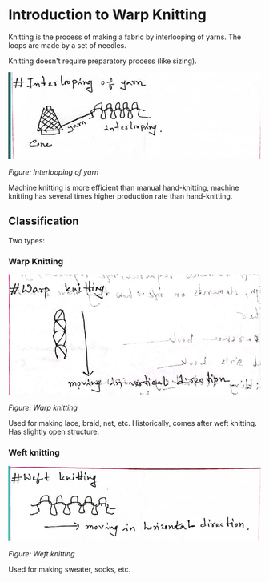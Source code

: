 # Introduction to Warp Knitting

Knitting is the process of making a fabric by interlooping of yarns. The loops are made by a set of needles.

Knitting doesn't require preparatory process (like sizing).

![](img/interlooping-of-yarn.png)

_Figure: Interlooping of yarn_

Machine knitting is more efficient than manual hand-knitting, machine knitting has several times higher production rate than hand-knitting.

## Classification

Two types:

### Warp Knitting

![](img/warp-knitting.png)

_Figure: Warp knitting_

Used for making lace, braid, net, etc. Historically, comes after weft knitting. Has slightly open structure.

### Weft knitting

![](img/weft-knitting.png)

_Figure: Weft knitting_

Used for making sweater, socks, etc.
